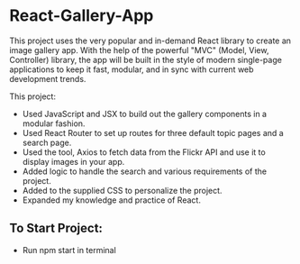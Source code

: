 # React-Gallery-App

This project uses the very popular and in-demand React library to create an image gallery app. With the help of the powerful "MVC" (Model, View, Controller) library, the app will be built in the style of modern single-page applications to keep it fast, modular, and in sync with current web development trends.

This project:

* Used JavaScript and JSX to build out the gallery components in a modular fashion.
* Used React Router to set up routes for three default topic pages and a search page.
* Used the tool, Axios to fetch data from the Flickr API and use it to display images in your app.
* Added logic to handle the search and various requirements of the project.
* Added to the supplied CSS to personalize the project.
* Expanded my knowledge and practice of React.

## To Start Project:
* Run npm start in terminal 
